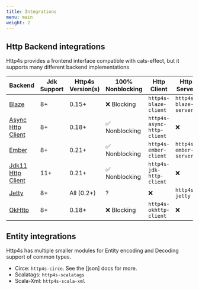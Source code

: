 ```yaml
---
title: Integrations
menu: main
weight: 2
---
```


## Http Backend integrations

Http4s provides a frontend interface compatible with cats-effect, but it supports many different backend implementations

| Backend                                                                   | Jdk Support | Http4s Version(s) | 100% Nonblocking               | Http Client                | Http Server           | Websocket Client   | Websocket Server |
|---------------------------------------------------------------------------|-------------|-------------------|--------------------------------|----------------------------|-----------------------|--------------------|------------------|
| [Blaze](https://github.com/http4s/blaze)                                  | 8+          | 0.15+             | :x: Blocking                   | `http4s-blaze-client`      | `http4s-blaze-server` | :x:                | :x:              |
| [Async Http Client](https://github.com/AsyncHttpClient/async-http-client) | 8+          | 0.18+             | :white_check_mark: Nonblocking | `http4s-async-http-client` | :x:                   | :x:                | :x:              |
| [Ember](https://github.com/http4s/http4s)                                 | 8+          | 0.21+             | :white_check_mark: Nonblocking | `http4s-ember-client`      | `http4s-ember-server` | ?                  | ?                |
| [Jdk11 Http Client](https://jdk-http-client.http4s.org/stable/)           | 11+         | 0.21+             | :white_check_mark: Nonblocking | `http4s-jdk-http-client`   | :x:                   | :white_check_mark: | :x:              |
| [Jetty](https://www.eclipse.org/jetty/)                                   | 8+          | All (0.2+)        | ?                              | :x:                        | `http4s-jetty`        |                    |                  |
| [OkHttp](https://square.github.io/okhttp/4.x/okhttp/okhttp3/-ok-http-client/)| 8+       | 0.18+             | :x: Blocking                   | `http4s-okhttp-client`     | :x:                   | :x:                | :x:              |

## Entity integrations

Http4s has multiple smaller modules for Entity encoding and Decoding support of common types.

- Circe: `http4s-circe`. See the [json] docs for more.
- Scalatags: `http4s-scalatags`
- Scala-Xml: `http4s-scala-xml`
